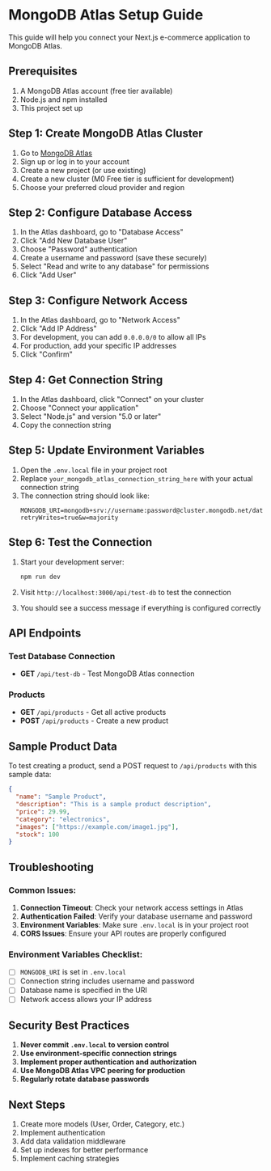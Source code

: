 # MongoDB Atlas Setup Guide

This guide will help you connect your Next.js e-commerce application to MongoDB Atlas.

## Prerequisites

1. A MongoDB Atlas account (free tier available)
2. Node.js and npm installed
3. This project set up

## Step 1: Create MongoDB Atlas Cluster

1. Go to [MongoDB Atlas](https://www.mongodb.com/atlas)
2. Sign up or log in to your account
3. Create a new project (or use existing)
4. Create a new cluster (M0 Free tier is sufficient for development)
5. Choose your preferred cloud provider and region

## Step 2: Configure Database Access

1. In the Atlas dashboard, go to "Database Access"
2. Click "Add New Database User"
3. Choose "Password" authentication
4. Create a username and password (save these securely)
5. Select "Read and write to any database" for permissions
6. Click "Add User"

## Step 3: Configure Network Access

1. In the Atlas dashboard, go to "Network Access"
2. Click "Add IP Address"
3. For development, you can add `0.0.0.0/0` to allow all IPs
4. For production, add your specific IP addresses
5. Click "Confirm"

## Step 4: Get Connection String

1. In the Atlas dashboard, click "Connect" on your cluster
2. Choose "Connect your application"
3. Select "Node.js" and version "5.0 or later"
4. Copy the connection string

## Step 5: Update Environment Variables

1. Open the `.env.local` file in your project root
2. Replace `your_mongodb_atlas_connection_string_here` with your actual connection string
3. The connection string should look like:
   ```
   MONGODB_URI=mongodb+srv://username:password@cluster.mongodb.net/database_name?retryWrites=true&w=majority
   ```

## Step 6: Test the Connection

1. Start your development server:
   ```bash
   npm run dev
   ```

2. Visit `http://localhost:3000/api/test-db` to test the connection

3. You should see a success message if everything is configured correctly

## API Endpoints

### Test Database Connection
- **GET** `/api/test-db` - Test MongoDB Atlas connection

### Products
- **GET** `/api/products` - Get all active products
- **POST** `/api/products` - Create a new product

## Sample Product Data

To test creating a product, send a POST request to `/api/products` with this sample data:

```json
{
  "name": "Sample Product",
  "description": "This is a sample product description",
  "price": 29.99,
  "category": "electronics",
  "images": ["https://example.com/image1.jpg"],
  "stock": 100
}
```

## Troubleshooting

### Common Issues:

1. **Connection Timeout**: Check your network access settings in Atlas
2. **Authentication Failed**: Verify your database username and password
3. **Environment Variables**: Make sure `.env.local` is in your project root
4. **CORS Issues**: Ensure your API routes are properly configured

### Environment Variables Checklist:

- [ ] `MONGODB_URI` is set in `.env.local`
- [ ] Connection string includes username and password
- [ ] Database name is specified in the URI
- [ ] Network access allows your IP address

## Security Best Practices

1. **Never commit `.env.local` to version control**
2. **Use environment-specific connection strings**
3. **Implement proper authentication and authorization**
4. **Use MongoDB Atlas VPC peering for production**
5. **Regularly rotate database passwords**

## Next Steps

1. Create more models (User, Order, Category, etc.)
2. Implement authentication
3. Add data validation middleware
4. Set up indexes for better performance
5. Implement caching strategies 